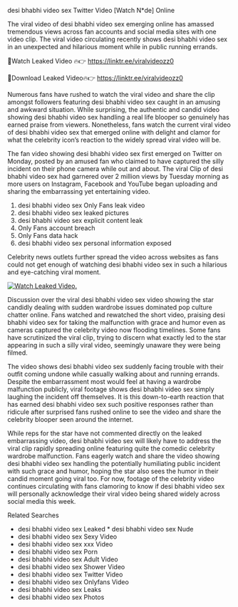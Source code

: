 ﻿desi bhabhi video sex Twitter Video [Watch N*de] Online

The viral video of ﻿desi bhabhi video sex emerging online has amassed tremendous views across fan accounts and social media sites with one video clip. The viral video circulating recently shows ﻿desi bhabhi video sex in an unexpected and hilarious moment while in public running errands. 

🔴Watch Leaked Video 🔥👉  https://linktr.ee/viralvideozz0 

🔴Download Leaked Video🔥👉  https://linktr.ee/viralvideozz0 

Numerous fans have rushed to watch the viral video and share the clip amongst followers featuring ﻿desi bhabhi video sex caught in an amusing and awkward situation. While surprising, the authentic and candid video showing ﻿desi bhabhi video sex handling a real life blooper so genuinely has earned praise from viewers. Nonetheless, fans watch the current viral video of ﻿desi bhabhi video sex that emerged online with delight and clamor for what the celebrity icon’s reaction to the widely spread viral video will be.

The fan video showing ﻿desi bhabhi video sex first emerged on Twitter on Monday, posted by an amused fan who claimed to have captured the silly incident on their phone camera while out and about. The viral Clip of ﻿desi bhabhi video sex had garnered over 2 million views by Tuesday morning as more users on Instagram, Facebook and YouTube began uploading and sharing the embarrassing yet entertaining video. 

1. ﻿desi bhabhi video sex Only Fans leak video
2. ﻿desi bhabhi video sex leaked pictures
3. ﻿desi bhabhi video sex explicit content leak
4. Only Fans account breach
5. Only Fans data hack
6. ﻿desi bhabhi video sex personal information exposed

Celebrity news outlets further spread the video across websites as fans could not get enough of watching ﻿desi bhabhi video sex in such a hilarious and eye-catching viral moment. 

[![Watch Leaked Video.](https://miro.medium.com/v2/resize:fit:828/format:webp/1*cilzJN44JGOrTw9NJCrNHA.gif "Watch Leaked Video")](https://linktr.ee/viralvideozz0)

Discussion over the viral ﻿desi bhabhi video sex video showing the star candidly dealing with sudden wardrobe issues dominated pop culture chatter online. Fans watched and rewatched the short video, praising ﻿desi bhabhi video sex for taking the malfunction with grace and humor even as cameras captured the celebrity video now flooding timelines. Some fans have scrutinized the viral clip, trying to discern what exactly led to the star appearing in such a silly viral video, seemingly unaware they were being filmed.

The video shows ﻿desi bhabhi video sex suddenly facing trouble with their outfit coming undone while casually walking about and running errands. Despite the embarrassment most would feel at having a wardrobe malfunction publicly, viral footage shows ﻿desi bhabhi video sex simply laughing the incident off themselves. It is this down-to-earth reaction that has earned ﻿desi bhabhi video sex such positive responses rather than ridicule after surprised fans rushed online to see the video and share the celebrity blooper seen around the internet.  

While reps for the star have not commented directly on the leaked embarrassing video, ﻿desi bhabhi video sex will likely have to address the viral clip rapidly spreading online featuring quite the comedic celebrity wardrobe malfunction. Fans eagerly watch and share the video showing ﻿desi bhabhi video sex handling the potentially humiliating public incident with such grace and humor, hoping the star also sees the humor in their candid moment going viral too. For now, footage of the celebrity video continues circulating with fans clamoring to know if ﻿desi bhabhi video sex will personally acknowledge their viral video being shared widely across social media this week.

Related Searches
* ﻿desi bhabhi video sex Leaked
﻿* desi bhabhi video sex Nude
* ﻿desi bhabhi video sex Sexy Video
* ﻿desi bhabhi video sex xxx Video
* ﻿desi bhabhi video sex Porn
* ﻿desi bhabhi video sex Adult Video
* ﻿desi bhabhi video sex Shower Video
* ﻿desi bhabhi video sex Twitter Video
* ﻿desi bhabhi video sex Onlyfans Video
* ﻿desi bhabhi video sex Leaks
* ﻿desi bhabhi video sex Photos